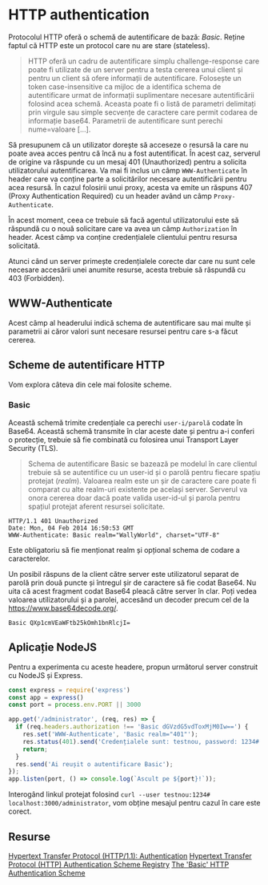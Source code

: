 # HTTP authentication

Protocolul HTTP oferă o schemă de autentificare de bază: *Basic*. Reține faptul că HTTP este un protocol care nu are stare (stateless).

> HTTP oferă un cadru de autentificare simplu challenge-response care poate fi utilizate de un server pentru a testa cererea unui client și pentru un client să ofere informații de autentificare. Folosește un token case-insensitive ca mijloc de a identifica schema de autentificare urmat de informații suplimentare necesare autentificării folosind acea schemă. Aceasta poate fi o listă de parametri delimitați prin virgule sau simple secvențe de caractere care permit codarea de informație base64.
Parametrii de autentificare sunt perechi nume=valoare [...].

Să presupunem că un utilizator dorește să acceseze o resursă la care nu poate avea acces pentru că încă nu a fost autentificat. În acest caz, serverul de origine va răspunde cu un mesaj 401 (Unauthorized) pentru a solicita utilizatorului autentificarea. Va mai fi inclus un câmp `WWW-Authenticate` în header care va conține parte a solicitărilor necesare autentificării pentru acea resursă.
În cazul folosirii unui proxy, acesta va emite un răspuns 407 (Proxy Authentication Required) cu un header având un câmp `Proxy-Authenticate`.

În acest moment, ceea ce trebuie să facă agentul utilizatorului este să răspundă cu o nouă solicitare care va avea un câmp `Authorization` în header. Acest câmp va conține credențialele clientului pentru resursa solicitată.

Atunci când un server primește credențialele corecte dar care nu sunt cele necesare accesării unei anumite resurse, acesta trebuie să răspundă cu 403 (Forbidden).

## WWW-Authenticate

Acest câmp al headerului indică schema de autentificare sau mai multe și parametrii ai căror valori sunt necesare resursei pentru care s-a făcut cererea.

## Scheme de autentificare HTTP

Vom explora câteva din cele mai folosite scheme.

### Basic

Această schemă trimite credențiale ca perechi `user-i/parolă` codate în Base64. Această schemă transmite în clar aceste date și pentru a-i conferi o protecție, trebuie să fie combinată cu folosirea unui Transport Layer Security (TLS).

> Schema de autentificare Basic se bazează pe modelul în care clientul trebuie să se autentifice cu un user-id și o parolă pentru fiecare spațiu protejat (*realm*). Valoarea realm este un șir de caractere care poate fi comparat cu alte realm-uri existente pe același server. Serverul va onora cererea doar dacă poate valida user-id-ul și parola pentru spațiul protejat aferent resursei solicitate.

```text
HTTP/1.1 401 Unauthorized
Date: Mon, 04 Feb 2014 16:50:53 GMT
WWW-Authenticate: Basic realm="WallyWorld", charset="UTF-8"
```

Este obligatoriu să fie menționat realm și opțional schema de codare a caracterelor.

Un posibil răspuns de la client către server este utilizatorul separat de parolă prin două puncte și întregul șir de caractere să fie codat Base64. Nu uita că acest fragment codat Base64 pleacă către server în clar. Poți vedea valoarea utilizatorului și a parolei, accesând un decoder precum cel de la https://www.base64decode.org/.

```text
Basic QXp1cmVEaWFtb25kOmh1bnRlcjI=
```

## Aplicație NodeJS

Pentru a experimenta cu aceste headere, propun următorul server construit cu NodeJS și Express.

```javascript
const express = require('express')
const app = express()
const port = process.env.PORT || 3000

app.get('/administrator', (req, res) => {
  if (req.headers.authorization !== 'Basic dGVzdG5vdToxMjM0Iw==') {
    res.set('WWW-Authenticate', 'Basic realm="401"');
    res.status(401).send('Credențialele sunt: testnou, password: 1234#');
    return;
  }
  res.send('Ai reușit o autentificare Basic');
});
app.listen(port, () => console.log(`Ascult pe ${port}!`));
```

Interogând linkul protejat folosind `curl --user testnou:1234# localhost:3000/administrator`, vom obține mesajul pentru cazul în care este corect.

## Resurse

[Hypertext Transfer Protocol (HTTP/1.1): Authentication](https://tools.ietf.org/html/rfc7235)
[Hypertext Transfer Protocol (HTTP) Authentication Scheme Registry](http://www.iana.org/assignments/http-authschemes/http-authschemes.xhtml)
[The 'Basic' HTTP Authentication Scheme](https://tools.ietf.org/html/rfc7617)
